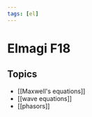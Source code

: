 ```yaml
---
tags: [el]
---
```

# Elmagi F18

## Topics
- [[Maxwell's equations]]
- [[wave equations]]
- [[phasors]]